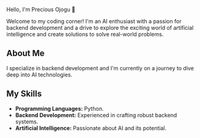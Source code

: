 Hello, I'm Precious Ojogu 👋

Welcome to my coding corner! I'm an AI enthusiast with a passion for backend development and a drive to explore the exciting world of artificial intelligence and create solutions to solve real-world problems.

## About Me

I specialize in backend development and I'm currently on a journey to dive deep into AI technologies.

## My Skills

- **Programming Languages:**  Python.
- **Backend Development:** Experienced in crafting robust backend systems.
- **Artificial Intelligence:** Passionate about AI and its potential.
